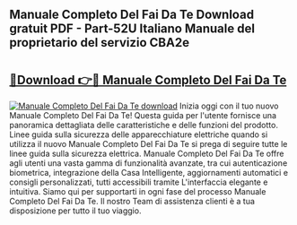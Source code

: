 ## Manuale Completo Del Fai Da Te Download gratuit PDF - Part-52U Italiano Manuale del proprietario del servizio CBA2e

# <h2><a href="http://dfcn42.blite.top/?on=Manuale+Completo+Del+Fai+Da+Te">🔗Download 👉🔴 Manuale Completo Del Fai Da Te</a></h2>

[![Manuale Completo Del Fai Da Te download](https://i.imgur.com/lujVjoI.png)](http://dfcn42.blite.top/?on=Manuale+Completo+Del+Fai+Da+Te)
Inizia oggi con il tuo nuovo Manuale Completo Del Fai Da Te! Questa guida per l'utente fornisce una panoramica dettagliata delle caratteristiche e delle funzioni del prodotto. Linee guida sulla sicurezza delle apparecchiature elettriche quando si utilizza il nuovo Manuale Completo Del Fai Da Te si prega di seguire tutte le linee guida sulla sicurezza elettrica. Manuale Completo Del Fai Da Te offre agli utenti una vasta gamma di funzionalità avanzate, tra cui autenticazione biometrica, integrazione della Casa Intelligente, aggiornamenti automatici e consigli personalizzati, tutti accessibili tramite L'interfaccia elegante e intuitiva. Siamo qui per supportarti in ogni fase del processo Manuale Completo Del Fai Da Te. Il nostro Team di assistenza clienti è a tua disposizione per tutto il tuo viaggio.
